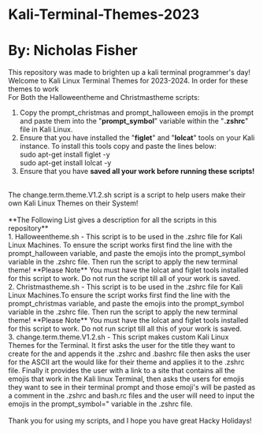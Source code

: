# Kali-Terminal-Themes-2023
# By: Nicholas Fisher
This repository was made to brighten up a kali terminal programmer's day! Welcome to Kali Linux Terminal Themes for 2023-2024. In order for these themes to work <br />
For Both the Halloweentheme and Christmastheme scripts: <br />
1. Copy the prompt_christmas and prompt_halloween emojis in the prompt and paste them into the "**prompt_symbol**" variable within the "**.zshrc**" file in Kali Linux.
2. Ensure that you have installed the "**figlet**" and "**lolcat**" tools on your Kali instance. To install this tools copy and paste the lines below: <br />
   sudo apt-get install figlet -y <br />
   sudo apt-get install lolcat -y <br />
3. Ensure that you have **saved all your work before running these scripts!** <br />
<br />
The change.term.theme.V1.2.sh script is a script to help users make their own Kali Linux Themes on their System! <br />
<br />
**The Following List gives a description for all the scripts in this repository** <br />
1. Halloweentheme.sh - This script is to be used in the .zshrc file for Kali Linux Machines. To ensure the script works first find the line with the prompt_halloween variable, and paste the emojis into the prompt_symbol variable in the .zshrc file. Then run the script to apply the new terminal theme! **Please Note** You must have the lolcat and figlet tools installed for this script to work. Do not run the script till all of your work is saved. <br />
2. Christmastheme.sh - This script is to be used in the .zshrc file for Kali Linux Machines.To ensure the script works first find the line with the prompt_christmas  variable, and paste the emojis into the prompt_symbol variable in the .zshrc file. Then run the script to apply the new terminal theme! **Please Note** You must have the lolcat and figlet tools installed for this script to work. Do not run script till all this of your work is saved. <br />
3. change.term.theme.V1.2.sh - This script makes custom Kali Linux Themes for the Terminal. It first asks the user for the title they want to create for the and appends it the .zshrc and .bashrc file then asks the user for the ASCII art the would like for their theme and applies it to the .zshrc file. Finally it provides the user with a link to a site that contains all the emojis that work in the Kali linux Terminal, then asks the users for emojis they want to see in their terminal prompt and those emoji's will be pasted as a comment in the .zshrc and bash.rc files and the user will need to input the emojis in the prompt_symbol=" variable in the .zshrc file. <br />
<br />
Thank you for using my scripts, and I hope you have great Hacky Holidays!